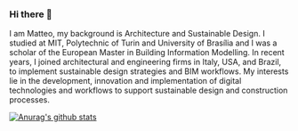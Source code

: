 ### Hi there 👋
I am Matteo, my background is Architecture and Sustainable Design. I studied at MIT, Polytechnic of Turin and University of Brasília and I was a scholar of the European Master in Building Information Modelling. In recent years, I joined architectural and engineering firms in Italy, USA, and Brazil, to implement sustainable design strategies and BIM workflows. My interests lie in the development, innovation and implementation of digital technologies and workflows to support sustainable design and construction processes.

[![Anurag's github stats](https://github-readme-stats.vercel.app/api?username=matteomandrile)](https://github.com/anuraghazra/github-readme-stats)
<!--
**matteomandrile/matteomandrile** is a ✨ _special_ ✨ repository because its `README.md` (this file) appears on your GitHub profile.

Here are some ideas to get you started:

- 🔭 I’m currently working on ...
- 🌱 I’m currently learning ...
- 👯 I’m looking to collaborate on ...
- 🤔 I’m looking for help with ...
- 💬 Ask me about ...
- 📫 How to reach me: ...
- 😄 Pronouns: ...
- ⚡ Fun fact: ...
-->
